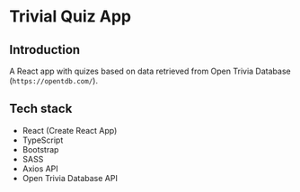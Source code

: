 # Trivial Quiz App

## Introduction

A React app with quizes based on data retrieved from Open Trivia Database (`https://opentdb.com/`).

## Tech stack

-   React (Create React App)
-   TypeScript
-   Bootstrap
-   SASS
-   Axios API
-   Open Trivia Database API
